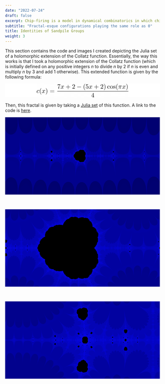 ```yaml
---
date: "2022-07-24"
draft: false
excerpt: Chip-firing is a model in dynamical combinatorics in which chips are passed back and forth along the edges of a graph. In this model, one can construct the ''sandpile group'' of a graph; this group's identities have a beautiful fractal-esque structure which can be visualized for certain types of graphs.
subtitle: "Fractal-esque configurations playing the same role as 0"
title: Identities of Sandpile Groups
weight: 3
---
```


This section contains the code and images I created depicting the Julia set of a holomorphic extension of the Collatz function. Essentially, the way this works is that I took a holomorphic extension of the Collatz function (which is initially defined on any positive integers *n* to divide *n* by 2 if *n* is even and multiply *n* by 3 and add 1 otherwise). This extended function is given by the following formula:

<img src="images/collatz-function.png" alt="Collatz Function Extended" width=600>

Then, this fractal is given by taking a <a href="https://en.wikipedia.org/wiki/Julia_set">Julia set</a> of this function. A link to the code is <a href="collatz_generator.py" target="_blank">here</a>.

<img src="images/collatz1-edited.png" alt="Collatz Fractal 1" width=600>
<p><br></p>
<img src="images/collatz2-edited.png" alt="Collatz Fractal 2" width=600>
<p><br></p>
<img src="images/collatz3-edited.png" alt="Collatz Fractal 3" width=600>
<p><br></p>